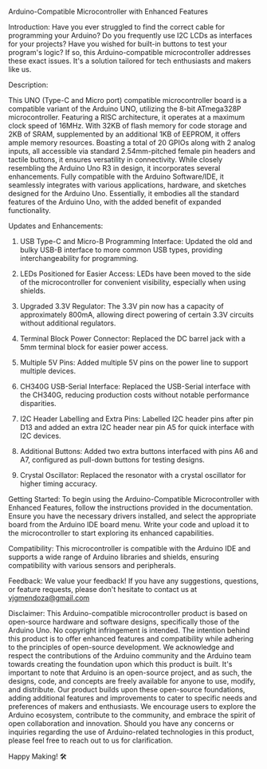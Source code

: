 
Arduino-Compatible Microcontroller with Enhanced Features

Introduction:
Have you ever struggled to find the correct cable for programming your Arduino? Do you frequently use I2C LCDs as interfaces for your projects? Have you wished for built-in buttons to test your program's logic? If so, this Arduino-compatible microcontroller addresses these exact issues. It's a solution tailored for tech enthusiasts and makers like us.

Description:

This UNO (Type-C and Micro port) compatible microcontroller board is a compatible variant of the Arduino UNO, utilizing the 8-bit ATmega328P microcontroller. Featuring a RISC architecture, it operates at a maximum clock speed of 16MHz. With 32KB of flash memory for code storage and 2KB of SRAM, supplemented by an additional 1KB of EEPROM, it offers ample memory resources. Boasting a total of 20 GPIOs along with 2 analog inputs, all accessible via standard 2.54mm-pitched female pin headers and tactile buttons, it ensures versatility in connectivity. While closely resembling the Arduino Uno R3 in design, it incorporates several enhancements. Fully compatible with the Arduino Software/IDE, it seamlessly integrates with various applications, hardware, and sketches designed for the Arduino Uno. Essentially, it embodies all the standard features of the Arduino Uno, with the added benefit of expanded functionality.

Updates and Enhancements:

1. USB Type-C and Micro-B Programming Interface: Updated the old and bulky USB-B interface to more common USB types, providing interchangeability for programming.

2. LEDs Positioned for Easier Access: LEDs have been moved to the side of the microcontroller for convenient visibility, especially when using shields.

3. Upgraded 3.3V Regulator: The 3.3V pin now has a capacity of approximately 800mA, allowing direct powering of certain 3.3V circuits without additional regulators.

4. Terminal Block Power Connector: Replaced the DC barrel jack with a 5mm terminal block for easier power access.

5. Multiple 5V Pins: Added multiple 5V pins on the power line to support multiple devices.

6. CH340G USB-Serial Interface: Replaced the USB-Serial interface with the CH340G, reducing production costs without notable performance disparities.

7. I2C Header Labelling and Extra Pins: Labelled I2C header pins after pin D13 and added an extra I2C header near pin A5 for quick interface with I2C devices.

8. Additional Buttons: Added two extra buttons interfaced with pins A6 and A7, configured as pull-down buttons for testing designs.

9. Crystal Oscillator: Replaced the resonator with a crystal oscillator for higher timing accuracy.

Getting Started:
To begin using the Arduino-Compatible Microcontroller with Enhanced Features, follow the instructions provided in the documentation. Ensure you have the necessary drivers installed, and select the appropriate board from the Arduino IDE board menu. Write your code and upload it to the microcontroller to start exploring its enhanced capabilities.

Compatibility:
This microcontroller is compatible with the Arduino IDE and supports a wide range of Arduino libraries and shields, ensuring compatibility with various sensors and peripherals.

Feedback:
We value your feedback! If you have any suggestions, questions, or feature requests, please don't hesitate to contact us at vjgmendoza@gmail.com

Disclaimer:
This Arduino-compatible microcontroller product is based on open-source hardware and software designs, specifically those of the Arduino Uno. No copyright infringement is intended. The intention behind this product is to offer enhanced features and compatibility while adhering to the principles of open-source development. We acknowledge and respect the contributions of the Arduino community and the Arduino team towards creating the foundation upon which this product is built.
It's important to note that Arduino is an open-source project, and as such, the designs, code, and concepts are freely available for anyone to use, modify, and distribute. Our product builds upon these open-source foundations, adding additional features and improvements to cater to specific needs and preferences of makers and enthusiasts.
We encourage users to explore the Arduino ecosystem, contribute to the community, and embrace the spirit of open collaboration and innovation. Should you have any concerns or inquiries regarding the use of Arduino-related technologies in this product, please feel free to reach out to us for clarification.

Happy Making! 🛠️
